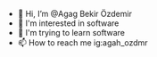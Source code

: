 - 👋 Hi, I’m @Agag Bekir Özdemir
- 👀 I'm interested in software 
- 🌱 I'm trying to learn software 
- 📫 How to reach me ig:agah_ozdmr

<!---
Agah0/Agah0 is a ✨ special ✨ repository because its `README.md` (this file) appears on your GitHub profile.
You can click the Preview link to take a look at your changes.
--->
